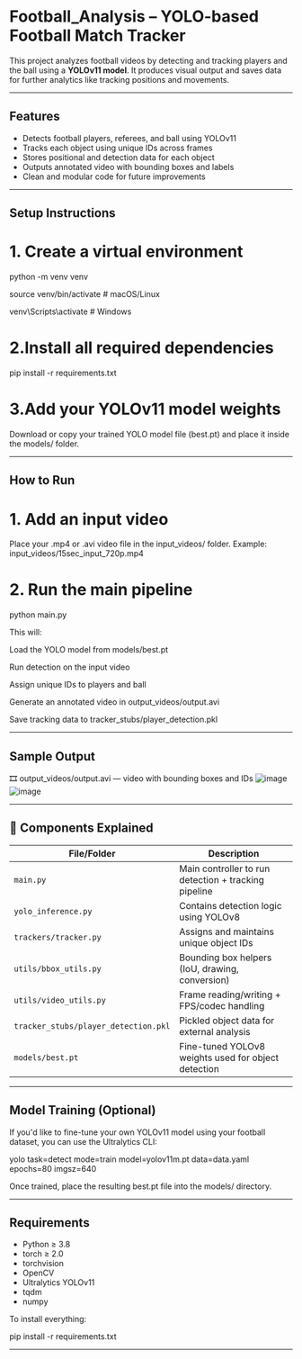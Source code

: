 #  Football_Analysis – YOLO-based Football Match Tracker

This project analyzes football videos by detecting and tracking players and the ball using a **YOLOv11 model**. It produces visual output and saves data for further analytics like tracking positions and movements.

---


##  Features

-  Detects football players, referees, and ball using YOLOv11
-  Tracks each object using unique IDs across frames
-  Stores positional and detection data for each object
-  Outputs annotated video with bounding boxes and labels
-  Clean and modular code for future improvements

---

##  Setup Instructions

# 1. Create a virtual environment 

python -m venv venv

source venv/bin/activate       # macOS/Linux

venv\Scripts\activate          # Windows


# 2.Install all required dependencies
pip install -r requirements.txt

# 3.Add your YOLOv11 model weights
Download or copy your trained YOLO model file (best.pt) and place it inside the models/ folder.

---

##  How to Run

# 1. Add an input video
Place your .mp4 or .avi video file in the input_videos/ folder.
Example: input_videos/15sec_input_720p.mp4

# 2. Run the main pipeline
python main.py

This will:

Load the YOLO model from models/best.pt

Run detection on the input video

Assign unique IDs to players and ball

Generate an annotated video in output_videos/output.avi

Save tracking data to tracker_stubs/player_detection.pkl

---

## Sample Output

🎞️ output_videos/output.avi — video with bounding boxes and IDs
![image](https://github.com/user-attachments/assets/1afe1181-9bc9-45c7-9439-87672e22034e)
![image](https://github.com/user-attachments/assets/1afe1181-9bc9-45c7-9439-87672e22034e)


---

## 🧩 Components Explained

| File/Folder              | Description                                               |
|--------------------------|-----------------------------------------------------------|
| `main.py`                | Main controller to run detection + tracking pipeline      |
| `yolo_inference.py`      | Contains detection logic using YOLOv8                     |
| `trackers/tracker.py`    | Assigns and maintains unique object IDs                   |
| `utils/bbox_utils.py`    | Bounding box helpers (IoU, drawing, conversion)           |
| `utils/video_utils.py`   | Frame reading/writing + FPS/codec handling                |
| `tracker_stubs/player_detection.pkl` | Pickled object data for external analysis       |
| `models/best.pt`         | Fine-tuned YOLOv8 weights used for object detection       |


---

##  Model Training (Optional)

If you'd like to fine-tune your own YOLOv11 model using your football dataset, you can use the Ultralytics CLI:


yolo task=detect mode=train model=yolov11m.pt data=data.yaml epochs=80 imgsz=640


Once trained, place the resulting best.pt file into the models/ directory.

---

##  Requirements

- Python ≥ 3.8  
- torch ≥ 2.0  
- torchvision  
- OpenCV  
- Ultralytics YOLOv11  
- tqdm  
- numpy  

To install everything:

pip install -r requirements.txt


---

